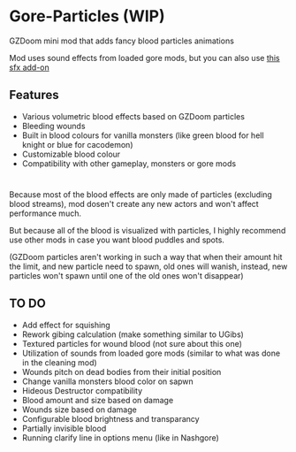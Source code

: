 # Gore-Particles (WIP)
GZDoom mini mod that adds fancy blood particles animations

Mod uses sound effects from loaded gore mods, but you can also use
[this sfx add-on](https://drive.google.com/file/d/1m2uRR5Aw2YcJhw8IR-lAHvpnnfMVo0fB/view?usp=sharing)

## Features

* Various volumetric blood effects based on GZDoom particles
* Bleeding wounds
* Built in blood colours for vanilla monsters (like green blood for hell knight or blue for cacodemon)
* Customizable blood colour
* Compatibility with other gameplay, monsters or gore mods
#

Because most of the blood effects are only made of particles (excluding blood streams), mod dosen't create any new actors and won't affect performance much.

But because all of the blood is visualized with particles, I highly recommend use other mods in case you want blood puddles and spots.

(GZDoom particles aren't working in such a way that when their amount hit the limit, and new particle need to spawn, old ones will wanish, instead, new particles won't spawn until one of the old ones won't disappear)

## TO DO

* Add effect for squishing
* Rework gibing calculation (make something similar to UGibs)
* Textured particles for wound blood (not sure about this one)
* Utilization of sounds from loaded gore mods (similar to what was done in the cleaning mod)
* Wounds pitch on dead bodies from their initial position
* Change vanilla monsters blood color on sapwn
* Hideous Destructor compatibility
* Blood amount and size based on damage
* Wounds size based on damage
* Configurable blood brightness and transparancy
* Partially invisible blood
* Running clarify line in options menu (like in Nashgore)
